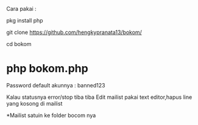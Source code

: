 Cara pakai :

pkg install php

git clone https://github.com/hengkypranata13/bokom/

cd bokom

php bokom.php
============================

Password default akunnya : banned123

Kalau statusnya error/stop tiba tiba
Edit mailist pakai text editor,hapus line yang kosong di mailist

*Mailist satuin ke folder bocom nya
